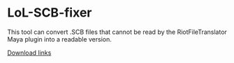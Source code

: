 # LoL-SCB-fixer

This tool can convert .SCB files that cannot be read by the RiotFileTranslator Maya plugin into a readable version.

[Download links](https://github.com/FrankTheBoxMonster/LoL-SCB-fixer/releases/tag/v1.0)